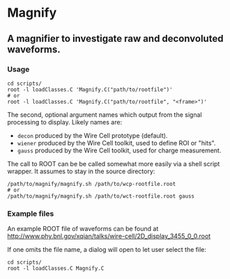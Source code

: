 # Magnify

## A magnifier to investigate raw and deconvoluted waveforms.

### Usage

```
cd scripts/
root -l loadClasses.C 'Magnify.C("path/to/rootfile")'
# or
root -l loadClasses.C 'Magnify.C("path/to/rootfile", "<frame>")'
```

The second, optional argument names which output from the signal processing to display.  Likely names are:

- `decon` produced by the Wire Cell prototype (default).
- `wiener` produced by the Wire Cell toolkit, used to define ROI or "hits".
- `gauss` produced by the Wire Cell toolkit, used for charge measurement.

The call to ROOT can be be called somewhat more easily via a shell
script wrapper.  It assumes to stay in the source directory:

```
/path/to/magnify/magnify.sh /path/to/wcp-rootfile.root
# or
/path/to/magnify/magnify.sh /path/to/wct-rootfile.root gauss
```

### Example files

An example ROOT file of waveforms can be found at http://www.phy.bnl.gov/xqian/talks/wire-cell/2D_display_3455_0_0.root

If one omits the file name, a dialog will open to let user select the file:
```
cd scripts/
root -l loadClasses.C Magnify.C
```

